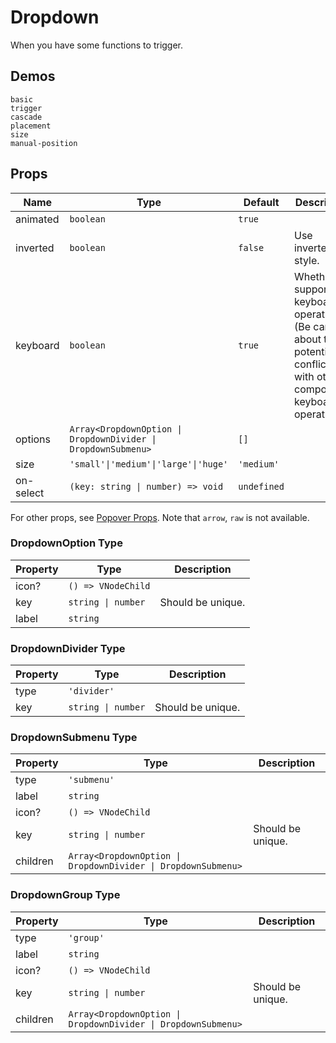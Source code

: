 # Dropdown

When you have some functions to trigger.

## Demos

```demo
basic
trigger
cascade
placement
size
manual-position
```

## Props

| Name | Type | Default | Description |
| --- | --- | --- | --- |
| animated | `boolean` | `true` |  |
| inverted | `boolean` | `false` | Use inverted style. |
| keyboard | `boolean` | `true` | Whether is supports keyboard operation. (Be careful about the potential conflicts with other components keyboard operations) |
| options | `Array<DropdownOption \| DropdownDivider \| DropdownSubmenu>` | `[]` |  |
| size | `'small'\|'medium'\|'large'\|'huge'` | `'medium'` |  |
| on-select | `(key: string \| number) => void` | `undefined` |  |

For other props, see [Popover Props](popover#Props). Note that `arrow`, `raw` is not available.

### DropdownOption Type

| Property | Type               | Description       |
| -------- | ------------------ | ----------------- |
| icon?    | `() => VNodeChild` |                   |
| key      | `string \| number` | Should be unique. |
| label    | `string`           |                   |

### DropdownDivider Type

| Property | Type               | Description       |
| -------- | ------------------ | ----------------- |
| type     | `'divider'`        |                   |
| key      | `string \| number` | Should be unique. |

### DropdownSubmenu Type

| Property | Type | Description |
| --- | --- | --- |
| type | `'submenu'` |  |
| label | `string` |  |
| icon? | `() => VNodeChild` |  |
| key | `string \| number` | Should be unique. |
| children | `Array<DropdownOption \| DropdownDivider \| DropdownSubmenu>` |  |

### DropdownGroup Type

| Property | Type | Description |
| --- | --- | --- |
| type | `'group'` |  |
| label | `string` |  |
| icon? | `() => VNodeChild` |  |
| key | `string \| number` | Should be unique. |
| children | `Array<DropdownOption \| DropdownDivider \| DropdownSubmenu>` |  |
